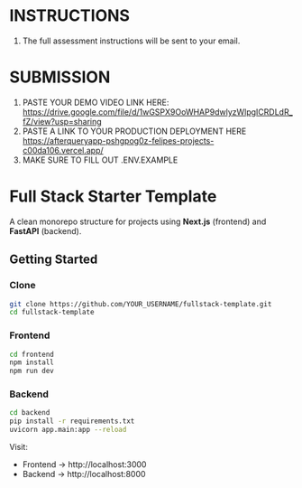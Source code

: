 # INSTRUCTIONS
1. The full assessment instructions will be sent to your email.

# SUBMISSION

1. PASTE YOUR DEMO VIDEO LINK HERE:
https://drive.google.com/file/d/1wGSPX9OoWHAP9dwlyzWlpgICRDLdR_fZ/view?usp=sharing
2. PASTE A LINK TO YOUR PRODUCTION DEPLOYMENT HERE
https://afterqueryapp-pshgpog0z-felipes-projects-c00da106.vercel.app/
4. MAKE SURE TO FILL OUT .ENV.EXAMPLE

# Full Stack Starter Template

A clean monorepo structure for projects using **Next.js** (frontend) and **FastAPI** (backend).

## Getting Started

### Clone
```bash
git clone https://github.com/YOUR_USERNAME/fullstack-template.git
cd fullstack-template
```

### Frontend
```bash
cd frontend
npm install
npm run dev
```

### Backend
```bash
cd backend
pip install -r requirements.txt
uvicorn app.main:app --reload
```

Visit:
- Frontend → http://localhost:3000  
- Backend → http://localhost:8000
